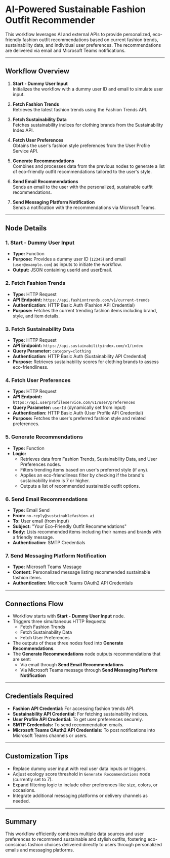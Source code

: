 # AI-Powered Sustainable Fashion Outfit Recommender

This workflow leverages AI and external APIs to provide personalized, eco-friendly fashion outfit recommendations based on current fashion trends, sustainability data, and individual user preferences. The recommendations are delivered via email and Microsoft Teams notifications.

---

## Workflow Overview

1. **Start - Dummy User Input**  
   Initializes the workflow with a dummy user ID and email to simulate user input.

2. **Fetch Fashion Trends**  
   Retrieves the latest fashion trends using the Fashion Trends API.

3. **Fetch Sustainability Data**  
   Fetches sustainability indices for clothing brands from the Sustainability Index API.

4. **Fetch User Preferences**  
   Obtains the user's fashion style preferences from the User Profile Service API.

5. **Generate Recommendations**  
   Combines and processes data from the previous nodes to generate a list of eco-friendly outfit recommendations tailored to the user's style.

6. **Send Email Recommendations**  
   Sends an email to the user with the personalized, sustainable outfit recommendations.

7. **Send Messaging Platform Notification**  
   Sends a notification with the recommendations via Microsoft Teams.

---

## Node Details

### 1. Start - Dummy User Input
- **Type:** Function
- **Purpose:** Provides a dummy user ID (`12345`) and email (`user@example.com`) as inputs to initiate the workflow.
- **Output:** JSON containing userId and userEmail.

### 2. Fetch Fashion Trends
- **Type:** HTTP Request
- **API Endpoint:** `https://api.fashiontrends.com/v1/current-trends`
- **Authentication:** HTTP Basic Auth (Fashion API Credential)
- **Purpose:** Fetches the current trending fashion items including brand, style, and item details.

### 3. Fetch Sustainability Data
- **Type:** HTTP Request
- **API Endpoint:** `https://api.sustainabilityindex.com/v1/index`
- **Query Parameter:** `category=clothing`
- **Authentication:** HTTP Basic Auth (Sustainability API Credential)
- **Purpose:** Retrieves sustainability scores for clothing brands to assess eco-friendliness.

### 4. Fetch User Preferences
- **Type:** HTTP Request
- **API Endpoint:** `https://api.userprofileservice.com/v1/user/preferences`
- **Query Parameter:** `userId` (dynamically set from input)
- **Authentication:** HTTP Basic Auth (User Profile API Credential)
- **Purpose:** Fetches the user's preferred fashion style and related preferences.

### 5. Generate Recommendations
- **Type:** Function
- **Logic:** 
  - Retrieves data from Fashion Trends, Sustainability Data, and User Preferences nodes.
  - Filters trending items based on user's preferred style (if any).
  - Applies an eco-friendliness filter by checking if the brand's sustainability index is 7 or higher.
  - Outputs a list of recommended sustainable outfit options.

### 6. Send Email Recommendations
- **Type:** Email Send
- **From:** `no-reply@sustainablefashion.ai`
- **To:** User email (from input)
- **Subject:** "Your Eco-Friendly Outfit Recommendations"
- **Body:** Lists recommended items including their names and brands with a friendly message.
- **Authentication:** SMTP Credentials

### 7. Send Messaging Platform Notification
- **Type:** Microsoft Teams Message
- **Content:** Personalized message listing recommended sustainable fashion items.
- **Authentication:** Microsoft Teams OAuth2 API Credentials

---

## Connections Flow

- Workflow starts with **Start - Dummy User Input** node.
- Triggers three simultaneous HTTP Requests:
  - Fetch Fashion Trends
  - Fetch Sustainability Data
  - Fetch User Preferences
- The outputs of these three nodes feed into **Generate Recommendations**.
- The **Generate Recommendations** node outputs recommendations that are sent:
  - Via email through **Send Email Recommendations**
  - Via Microsoft Teams message through **Send Messaging Platform Notification**

---

## Credentials Required

- **Fashion API Credential:** For accessing fashion trends API.
- **Sustainability API Credential:** For fetching sustainability indices.
- **User Profile API Credential:** To get user preferences securely.
- **SMTP Credentials:** To send recommendation emails.
- **Microsoft Teams OAuth2 API Credentials:** To post notifications into Microsoft Teams channels or users.

---

## Customization Tips

- Replace dummy user input with real user data inputs or triggers.
- Adjust ecology score threshold in `Generate Recommendations` node (currently set to 7).
- Expand filtering logic to include other preferences like size, colors, or occasions.
- Integrate additional messaging platforms or delivery channels as needed.

---

## Summary

This workflow efficiently combines multiple data sources and user preferences to recommend sustainable and stylish outfits, fostering eco-conscious fashion choices delivered directly to users through personalized emails and messaging platforms.